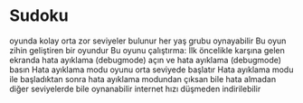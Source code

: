 # Sudoku
oyunda kolay orta zor seviyeler bulunur
her yaş grubu oynayabilir
Bu oyun zihin geliştiren bir oyundur 
Bu oyunu çalıştırma:
İlk öncelikle karşına gelen ekranda hata ayıklama (debugmode) açın ve hata ayıklama (debugmode) basın
Hata ayıklama modu oyunu orta seviyede başlatır 
Hata ayıklama modu ile başladıktan sonra hata ayıklama modundan çıksan bile hata almadan diğer seviyelerde bile oynanabilir
internet hızı düşmeden indirilebilir

